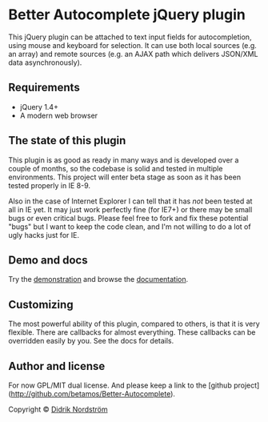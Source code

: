 Better Autocomplete jQuery plugin
=================================

This jQuery plugin can be attached to text input fields for autocompletion,
using mouse and keyboard for selection. It can use both local sources (e.g. an
array) and remote sources (e.g. an AJAX path which delivers JSON/XML data
asynchronously).

Requirements
------------

 * jQuery 1.4+
 * A modern web browser

The state of this plugin
------------------------

This plugin is as good as ready in many ways and is developed over a couple of
months, so the codebase is solid and tested in multiple environments. This
project will enter beta stage as soon as it has been tested properly in IE 8-9.

Also in the case of Internet Explorer I can tell that it has *not* been tested
at all in IE yet. It may just work perfectly fine (for IE7+) or
there may be small bugs or even critical bugs. Please feel free to fork and fix
these potential "bugs" but I want to keep the code clean, and I'm not willing
to do a lot of ugly hacks just for IE.

Demo and docs
-------------

Try the [demonstration](http://betamos.se/better-autocomplete/example.html) and
browse the [documentation](http://betamos.se/better-autocomplete/index.html).

Customizing
-----------

The most powerful ability of this plugin, compared to others, is that it is
very flexible. There are callbacks for almost everything. These callbacks
can be overridden easily by you. See the docs for details.

Author and license
------------------

For now GPL/MIT dual license. And please keep a link to the [github project]
(http://github.com/betamos/Better-Autocomplete).

Copyright © [Didrik Nordström](http://betamos.se)
